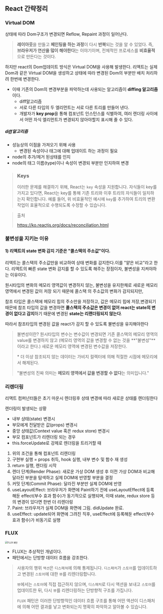 ## React 간략정리

###  Virtual DOM

상태에 따라 Dom구조가 변경되면 Reflow, Repaint 과정이 일어난다.

> **레이아웃**을 만들고 **페인팅을 하는 과정**이 다시 **반복**되는 것을 알 수 있었다. 즉, **브라우저가 연산을 많이 해야한다**는 이야기이며, 전체적인 프로세스를 **비효율적**으로 만든다는 것이다.

하지만 react의 Dom업데이트 방식은 Virtual DOM을 사용해 발생한다. 리액트는 실제 Dom과 같은 Virtual DOM을 생성하고 상태에 따라 변경된 Dom의 부분만 배치 처리하려 한번에 변경한다.

- 이때 기존의 Dom의 변경부분을 파악하는데 사용되는 알고리즘이 **diffing 알고리즘** 이다.
  - diff알고리즘
  - 서로 다른 타입의 두 엘리먼트는 서로 다른 트리를 만들어 낸다.
  - 개발자가 **key prop**을 통해 컴포넌트 인스턴스를 식별하여, 여러 렌더링 사이에서 어떤 자식 엘리먼트가 변경되지 않아야할지 표시해 줄 수 있다.

##### diff알고리즘

- 성능상의 이점을 가져오기 위해 사용
  - 변경된 속성이나 태그에 대해 업데이트 하는 과정이 필요
- node의 추가/제거 된상태를 인지
- node의 태그 이름(type)이나 속성이 변경되 부분만 인지하여 변경

> ### Keys
>
> 이러한 문제를 해결하기 위해, React는 `key` 속성을 지원합니다. 자식들이 key를 가지고 있다면, React는 key를 통해 기존 트리와 이후 트리의 자식들이 일치하는지 확인합니다. 예를 들어, 위 비효율적인 예시에 `key`를 추가하여 트리의 변환 작업이 효율적으로 수행되도록 수정할 수 있습니다.

> 출처
>
> https://ko.reactjs.org/docs/reconciliation.html

### 불변성을 지키는 이유

#### 1) 리액트의 state 변화 감지 기준은 "콜스택의 주소값"이다.

리액트는 콜스택의 주소값만을 비교하여 상태 변화를 감지한다.이를 "얕은 비교"라고 한다. 리액트의 빠른 state 변화 감지를 할 수 있도록 해주는 장점이자, 불변성을 지켜야하는 이유이다.

원시타입의 변화의 메모리 영역값이 변경하지 않는, 불변성을 유지한채로 새로운 메모리 영역에서 변경된 값이 저장 되기 때문에 콜스택 의 주소값의 변화가 감지되지만,

참조 타입은 콜스택에 메모리 힙의 주소만을 저장하고, 값은 메모리 힙에 저장,변경되기 때믄에 참조 타입의 값을 변경하면 **콜스택의 주소값은 변경이 없어 react는 state의 변경이 없다고 감지**하기 때문에 변경된 **state는 리랜더링되지 않는다**.

따라서 참조타입의 변경된 값을 react가 감지 할 수 있도록 불변성을 유지해야한다

> 불변성이란? 원시타입의 변수는 변수값이 변경되면 기존 콜스택의 메모리 영역의 value를 변경하지 않고 (메모리 영역의 값을 변경할 수 없는 것을 **"불변성"**이라고 한다.) 새로운 메모리 영역에 변경된 변수값을 저장한다.
>
> \* 더 이상 참조되지 않는 데이터는 가비지 컬렉터에 의해 적절한 시점에 메모리에서 해제된다.
>
> "불변성의 진짜 의미는 **메모리 영역에서 값을 변경할 수 없다**는 의미입니다."

### 리렌더링

리액트 컴퍼넌터들은 초기 마운시 렌더링후 상태 변경에 따라 새로운 상태를 렌더링한다

렌더링이 발생되는 상황

- 내부 상태(state) 변경시
- 부모에게 전달받은 값(props) 변경시
- 중앙 상태값(Context value 혹은 redux store) 변경시
- 부모 컴포넌트가 리렌더링 되는 경우
- this.forceUpdate로 강제로 렌더링을 트리거할 때

1. 위의 조건을 통해 컴포넌트 리렌더링
2. 구현부 실행 = props 취득, hook 실행, 내부 변수 및 함수 재 생성
3. return 실행, 렌더링 시작
4. 렌더 단계(Render Phase): 새로운 가상 DOM 생성 후 이전 가상 DOM과 비교해 달라진 부분을 탐색하고 실제 DOM에 반영할 부분을 결정
5. 커밋 단계(Commit Phase): 달라진 부분만 실제 DOM에 반영
6. useLayoutEffect: 브라우저가 화면에 Paint하기 전에 useLayoutEffect에 등록해둔 effect(부수 효과 함수)가 동기적으로 실행되며, 이때 state, redux store 등의 변경이 있다면 한번 더 리렌더링
7. Paint: 브라우저가 실제 DOM을 화면에 그림. didUpdate 완료.
8. useEffect: update되어 화면에 그려진 직후, useEffect에 등록해둔 effect(부수 효과 함수)가 비동기로 실행
### FLUX

<img src="https://github.com/poohghg/prepare_frontend_interview/raw/main/images/flux1.PNG" alt="FLUX 패턴" style="zoom:50%;" />

- FLUX는 추상적인 개념이다. 
- 패턴에서는 단방향 데이터 흐름을 강조한다.

> 사용자의 행위 `액션`은 `디스패쳐`에 의해 통제됩니다. `디스패처`가 `스토어`를 업데이트하고 변경된 `스토어`에 대한 `뷰`를 리렌더링합니다.
>
> `뷰`에서는 `스토어`에 직접 접근하지 않으며, `디스패처`로 다시 액션을 보내고 `스토어`를 업데이트한 뒤, 다시 `뷰`를 리렌더링하는 단방향적 구조를 가집니다.
>
> `FLUX` 패턴은 이러한 단방향적인 데이터 흐름 구조를 통해 어떤 액션이 디스패처에 의해 어떤 결과를 낳고 변화되는지 명확히 파악하고 알아볼 수 있습니다.
